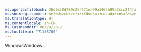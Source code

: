 ```yaml
---
ms.openlocfilehash: 26d9c28d789c254f71ea99a3463b99a7ccc2f4fa
ms.sourcegitcommit: 5ef0d02cb57c7153fd9d5417cdcad45665af832e
ms.translationtype: HT
ms.contentlocale: zh-CN
ms.lasthandoff: 08/29/2019
ms.locfileid: "71138706"
---
```

<span data-ttu-id="07970-101">Windows</span><span class="sxs-lookup"><span data-stu-id="07970-101">Windows</span></span>